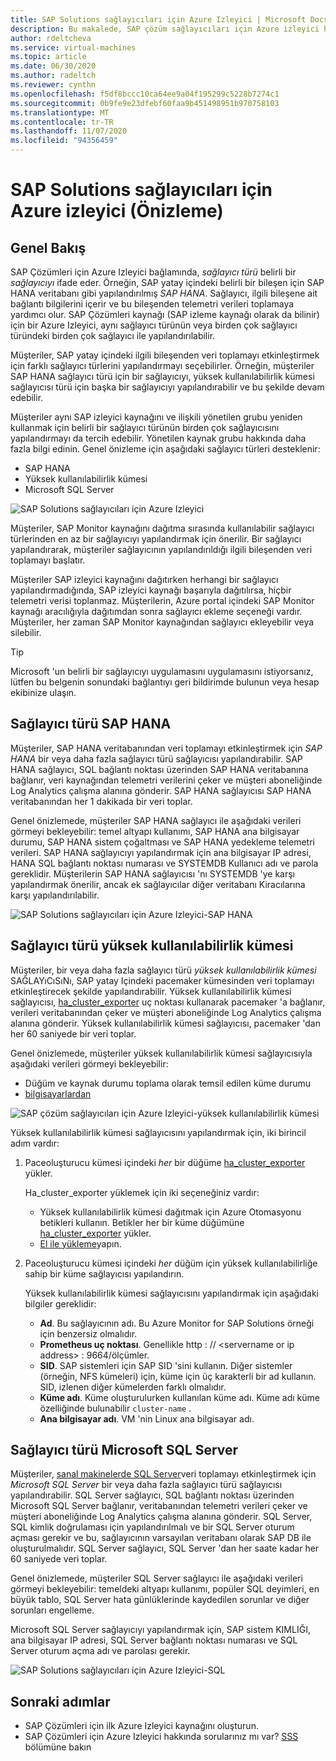 ```yaml
---
title: SAP Solutions sağlayıcıları için Azure Izleyici | Microsoft Docs
description: Bu makalede, SAP çözüm sağlayıcıları için Azure izleyici hakkında sık sorulan sorulara yanıtlar verilmektedir.
author: rdeltcheva
ms.service: virtual-machines
ms.topic: article
ms.date: 06/30/2020
ms.author: radeltch
ms.reviewer: cynthn
ms.openlocfilehash: f5df8bccc10ca64ee9a04f195299c5228b7274c1
ms.sourcegitcommit: 0b9fe9e23dfebf60faa9b451498951b970758103
ms.translationtype: MT
ms.contentlocale: tr-TR
ms.lasthandoff: 11/07/2020
ms.locfileid: "94356459"
---
```

# <a name="azure-monitor-for-sap-solutions-providers-preview"></a>SAP Solutions sağlayıcıları için Azure izleyici (Önizleme)

## <a name="overview"></a>Genel Bakış  

SAP Çözümleri için Azure Izleyici bağlamında, *sağlayıcı türü* belirli bir *sağlayıcıyı* ifade eder. Örneğin, SAP yatay içindeki belirli bir bileşen için SAP HANA veritabanı gibi yapılandırılmış *SAP HANA*. Sağlayıcı, ilgili bileşene ait bağlantı bilgilerini içerir ve bu bileşenden telemetri verileri toplamaya yardımcı olur. SAP Çözümleri kaynağı (SAP izleme kaynağı olarak da bilinir) için bir Azure Izleyici, aynı sağlayıcı türünün veya birden çok sağlayıcı türündeki birden çok sağlayıcı ile yapılandırılabilir.
   
Müşteriler, SAP yatay içindeki ilgili bileşenden veri toplamayı etkinleştirmek için farklı sağlayıcı türlerini yapılandırmayı seçebilirler. Örneğin, müşteriler SAP HANA sağlayıcı türü için bir sağlayıcıyı, yüksek kullanılabilirlik kümesi sağlayıcısı türü için başka bir sağlayıcıyı yapılandırabilir ve bu şekilde devam edebilir.  

Müşteriler aynı SAP izleyici kaynağını ve ilişkili yönetilen grubu yeniden kullanmak için belirli bir sağlayıcı türünün birden çok sağlayıcısını yapılandırmayı da tercih edebilir. Yönetilen kaynak grubu hakkında daha fazla bilgi edinin. Genel önizleme için aşağıdaki sağlayıcı türleri desteklenir:   
- SAP HANA
- Yüksek kullanılabilirlik kümesi
- Microsoft SQL Server

![SAP Solutions sağlayıcıları için Azure Izleyici](./media/azure-monitor-sap/azure-monitor-providers.png)

Müşteriler, SAP Monitor kaynağını dağıtma sırasında kullanılabilir sağlayıcı türlerinden en az bir sağlayıcıyı yapılandırmak için önerilir. Bir sağlayıcı yapılandırarak, müşteriler sağlayıcının yapılandırıldığı ilgili bileşenden veri toplamayı başlatır.   

Müşteriler SAP izleyici kaynağını dağıtırken herhangi bir sağlayıcı yapılandırmadığında, SAP izleyici kaynağı başarıyla dağıtılırsa, hiçbir telemetri verisi toplanmaz. Müşterilerin, Azure portal içindeki SAP Monitor kaynağı aracılığıyla dağıtımdan sonra sağlayıcı ekleme seçeneği vardır. Müşteriler, her zaman SAP Monitor kaynağından sağlayıcı ekleyebilir veya silebilir.

> [!Tip]
> Microsoft 'un belirli bir sağlayıcıyı uygulamasını uygulamasını istiyorsanız, lütfen bu belgenin sonundaki bağlantıyı geri bildirimde bulunun veya hesap ekibinize ulaşın.  

## <a name="provider-type-sap-hana"></a>Sağlayıcı türü SAP HANA

Müşteriler, SAP HANA veritabanından veri toplamayı etkinleştirmek için *SAP HANA* bir veya daha fazla sağlayıcı türü sağlayıcısı yapılandırabilir. SAP HANA sağlayıcı, SQL bağlantı noktası üzerinden SAP HANA veritabanına bağlanır, veri kaynağından telemetri verilerini çeker ve müşteri aboneliğinde Log Analytics çalışma alanına gönderir. SAP HANA sağlayıcısı SAP HANA veritabanından her 1 dakikada bir veri toplar.  

Genel önizlemede, müşteriler SAP HANA sağlayıcı ile aşağıdaki verileri görmeyi bekleyebilir: temel altyapı kullanımı, SAP HANA ana bilgisayar durumu, SAP HANA sistem çoğaltması ve SAP HANA yedekleme telemetri verileri. SAP HANA sağlayıcıyı yapılandırmak için ana bilgisayar IP adresi, HANA SQL bağlantı noktası numarası ve SYSTEMDB Kullanıcı adı ve parola gereklidir. Müşterilerin SAP HANA sağlayıcısı 'nı SYSTEMDB 'ye karşı yapılandırmak önerilir, ancak ek sağlayıcılar diğer veritabanı Kiracılarına karşı yapılandırılabilir.

![SAP Solutions sağlayıcıları için Azure Izleyici-SAP HANA](./media/azure-monitor-sap/azure-monitor-providers-hana.png)

## <a name="provider-type-high-availability-cluster"></a>Sağlayıcı türü yüksek kullanılabilirlik kümesi
Müşteriler, bir veya daha fazla sağlayıcı türü *yüksek kullanılabilirlik kümesi* SAĞLAYıCıSıNı, SAP yatay Içindeki pacemaker kümesinden veri toplamayı etkinleştirecek şekilde yapılandırabilir. Yüksek kullanılabilirlik kümesi sağlayıcısı, [ha_cluster_exporter](https://github.com/ClusterLabs/ha_cluster_exporter) uç noktası kullanarak pacemaker 'a bağlanır, verileri veritabanından çeker ve müşteri aboneliğinde Log Analytics çalışma alanına gönderir. Yüksek kullanılabilirlik kümesi sağlayıcısı, pacemaker 'dan her 60 saniyede bir veri toplar.  

Genel önizlemede, müşteriler yüksek kullanılabilirlik kümesi sağlayıcısıyla aşağıdaki verileri görmeyi bekleyebilir:   
 - Düğüm ve kaynak durumu toplama olarak temsil edilen küme durumu 
 - [bilgisayarlardan](https://github.com/ClusterLabs/ha_cluster_exporter/blob/master/doc/metrics.md) 

![SAP çözüm sağlayıcıları için Azure Izleyici-yüksek kullanılabilirlik kümesi](./media/azure-monitor-sap/azure-monitor-providers-pacemaker-cluster.png)

Yüksek kullanılabilirlik kümesi sağlayıcısını yapılandırmak için, iki birincil adım vardır:

1. Paceoluşturucu kümesi içindeki *her* bir düğüme [ha_cluster_exporter](https://github.com/ClusterLabs/ha_cluster_exporter) yükler.

   Ha_cluster_exporter yüklemek için iki seçeneğiniz vardır:
   
   - Yüksek kullanılabilirlik kümesi dağıtmak için Azure Otomasyonu betikleri kullanın. Betikler her bir küme düğümüne [ha_cluster_exporter](https://github.com/ClusterLabs/ha_cluster_exporter) yükler.  
   - [El ile yükleme](https://github.com/ClusterLabs/ha_cluster_exporter#manual-clone--build)yapın. 

2. Paceoluşturucu kümesi içindeki *her* düğüm için yüksek kullanılabilirliğe sahip bir küme sağlayıcısı yapılandırın.

   Yüksek kullanılabilirlik kümesi sağlayıcısını yapılandırmak için aşağıdaki bilgiler gereklidir:
   
   - **Ad**. Bu sağlayıcının adı. Bu Azure Monitor for SAP Solutions örneği için benzersiz olmalıdır.
   - **Prometheus uç noktası**. Genellikle http \: // \<servername or ip address\> : 9664/ölçümler.
   - **SID**. SAP sistemleri için SAP SID 'sini kullanın. Diğer sistemler (örneğin, NFS kümeleri) için, küme için üç karakterli bir ad kullanın. SID, izlenen diğer kümelerden farklı olmalıdır.   
   - **Küme adı**. Küme oluşturulurken kullanılan küme adı. Küme adı küme özelliğinde bulunabilir `cluster-name` .
   - **Ana bilgisayar adı**. VM 'nin Linux ana bilgisayar adı.  

## <a name="provider-type-microsoft-sql-server"></a>Sağlayıcı türü Microsoft SQL Server

Müşteriler, [sanal makinelerde SQL Server](https://azure.microsoft.com/services/virtual-machines/sql-server/)veri toplamayı etkinleştirmek için *Microsoft SQL Server* bir veya daha fazla sağlayıcı türü sağlayıcısı yapılandırabilir. SQL Server sağlayıcı, SQL bağlantı noktası üzerinden Microsoft SQL Server bağlanır, veritabanından telemetri verileri çeker ve müşteri aboneliğinde Log Analytics çalışma alanına gönderir. SQL Server, SQL kimlik doğrulaması için yapılandırılmalı ve bir SQL Server oturum açması gerekir ve bu, sağlayıcının varsayılan veritabanı olarak SAP DB ile oluşturulmalıdır. SQL Server sağlayıcı, SQL Server 'dan her saate kadar her 60 saniyede veri toplar.  

Genel önizlemede, müşteriler SQL Server sağlayıcı ile aşağıdaki verileri görmeyi bekleyebilir: temeldeki altyapı kullanımı, popüler SQL deyimleri, en büyük tablo, SQL Server hata günlüklerinde kaydedilen sorunlar ve diğer sorunları engelleme.  

Microsoft SQL Server sağlayıcıyı yapılandırmak için, SAP sistem KIMLIĞI, ana bilgisayar IP adresi, SQL Server bağlantı noktası numarası ve SQL Server oturum açma adı ve parolası gerekir.

![SAP Solutions sağlayıcıları için Azure Izleyici-SQL](./media/azure-monitor-sap/azure-monitor-providers-sql.png)

## <a name="next-steps"></a>Sonraki adımlar

- SAP Çözümleri için ilk Azure Izleyici kaynağını oluşturun.
- SAP Çözümleri için Azure Izleyici hakkında sorularınız mı var? [SSS](./azure-monitor-faq.md) bölümüne bakın
